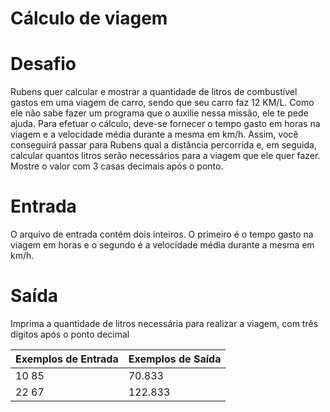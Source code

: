 # Cálculo de viagem

# Desafio
Rubens quer calcular e mostrar a quantidade de litros de combustível gastos em uma viagem de carro, sendo que seu carro faz 12 KM/L. Como ele não sabe fazer um programa que o auxilie nessa missão, ele te pede ajuda. Para efetuar o cálculo, deve-se fornecer o tempo gasto em horas na viagem e a velocidade média durante a mesma em km/h. Assim, você conseguirá passar para Rubens qual a distância percorrida e, em seguida, calcular quantos litros serão necessários para a viagem que ele quer fazer. Mostre o valor com 3 casas decimais após o ponto.

# Entrada
O arquivo de entrada contém dois inteiros. O primeiro é o tempo gasto na viagem em horas e o segundo é a velocidade média durante a mesma em km/h.

# Saída
Imprima a quantidade de litros necessária para realizar a viagem, com três dígitos após o ponto decimal

Exemplos de Entrada	  | Exemplos de Saída
--------- | ------
10 85 | 70.833
22 67 | 122.833